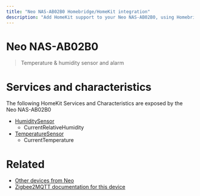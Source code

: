 ```yaml
---
title: "Neo NAS-AB02B0 Homebridge/HomeKit integration"
description: "Add HomeKit support to your Neo NAS-AB02B0, using Homebridge, Zigbee2MQTT and homebridge-z2m."
---
```

<!---
This file has been GENERATED using src/docgen/docgen.ts
DO NOT EDIT THIS FILE MANUALLY!
-->
# Neo NAS-AB02B0
> Temperature & humidity sensor and alarm


# Services and characteristics
The following HomeKit Services and Characteristics are exposed by
the Neo NAS-AB02B0

* [HumiditySensor](../../sensors.md)
  * CurrentRelativeHumidity
* [TemperatureSensor](../../sensors.md)
  * CurrentTemperature


# Related
* [Other devices from Neo](../index.md#neo)
* [Zigbee2MQTT documentation for this device](https://www.zigbee2mqtt.io/devices/NAS-AB02B0.html)